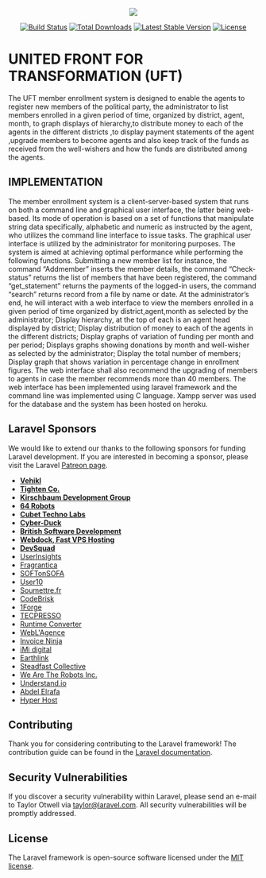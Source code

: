 <p align="center"><img src="https://laravel.com/assets/img/components/logo-laravel.svg"></p>

<p align="center">
<a href="https://travis-ci.org/laravel/framework"><img src="https://travis-ci.org/laravel/framework.svg" alt="Build Status"></a>
<a href="https://packagist.org/packages/laravel/framework"><img src="https://poser.pugx.org/laravel/framework/d/total.svg" alt="Total Downloads"></a>
<a href="https://packagist.org/packages/laravel/framework"><img src="https://poser.pugx.org/laravel/framework/v/stable.svg" alt="Latest Stable Version"></a>
<a href="https://packagist.org/packages/laravel/framework"><img src="https://poser.pugx.org/laravel/framework/license.svg" alt="License"></a>
</p>

# UNITED FRONT FOR TRANSFORMATION (UFT)

The UFT member enrollment system is  designed to enable the agents to register new members of the political party, the administrator to list members enrolled in a given period of time, organized by district, agent, month, to graph displays of hierarchy,to distribute money to each of the agents in the different districts ,to display payment statements of the agent ,upgrade members to become agents and also keep track of the funds as received from the well-wishers and how the funds are distributed among the agents.


## IMPLEMENTATION
 The member enrollment system is a client-server-based system that runs on both a command line and graphical user interface, the latter being web-based. Its mode of operation is based on a set of functions that manipulate string data specifically, alphabetic and numeric as instructed by the agent, who utilizes the command line interface to issue tasks. The graphical user interface is utilized by the administrator for monitoring purposes. The system is aimed at achieving optimal performance while performing the following functions. Submitting a new member list for instance, the command “Addmember” inserts the member details, the command “Check-status” returns the list of members that have been registered, the command “get_statement” returns the payments of the logged-in users, the command “search” returns record from a file by name or date. At the
administrator’s end, he will interact with a web interface to view the members enrolled in a given period of time organized by district,agent,month as selected by the administrator; Display hierarchy, at the top of each is an agent head displayed by district; Display distribution of money to each of the agents in the different districts; Display graphs of variation of funding per month and per period; Displays graphs showing donations by month and well-wisher as selected by the administrator; Display the total number of members; Display graph that shows variation in percentage change in enrollment figures.
The web interface shall also recommend the upgrading of members to agents in case the member recommends more than 40 members.
The web interface has been implemented using laravel framework and the command line was implemented using C language.
Xampp server was used for the database and the system has been hosted on heroku.




## Laravel Sponsors

We would like to extend our thanks to the following sponsors for funding Laravel development. If you are interested in becoming a sponsor, please visit the Laravel [Patreon page](https://patreon.com/taylorotwell).

- **[Vehikl](https://vehikl.com/)**
- **[Tighten Co.](https://tighten.co)**
- **[Kirschbaum Development Group](https://kirschbaumdevelopment.com)**
- **[64 Robots](https://64robots.com)**
- **[Cubet Techno Labs](https://cubettech.com)**
- **[Cyber-Duck](https://cyber-duck.co.uk)**
- **[British Software Development](https://www.britishsoftware.co)**
- **[Webdock, Fast VPS Hosting](https://www.webdock.io/en)**
- **[DevSquad](https://devsquad.com)**
- [UserInsights](https://userinsights.com)
- [Fragrantica](https://www.fragrantica.com)
- [SOFTonSOFA](https://softonsofa.com/)
- [User10](https://user10.com)
- [Soumettre.fr](https://soumettre.fr/)
- [CodeBrisk](https://codebrisk.com)
- [1Forge](https://1forge.com)
- [TECPRESSO](https://tecpresso.co.jp/)
- [Runtime Converter](http://runtimeconverter.com/)
- [WebL'Agence](https://weblagence.com/)
- [Invoice Ninja](https://www.invoiceninja.com)
- [iMi digital](https://www.imi-digital.de/)
- [Earthlink](https://www.earthlink.ro/)
- [Steadfast Collective](https://steadfastcollective.com/)
- [We Are The Robots Inc.](https://watr.mx/)
- [Understand.io](https://www.understand.io/)
- [Abdel Elrafa](https://abdelelrafa.com)
- [Hyper Host](https://hyper.host)

## Contributing

Thank you for considering contributing to the Laravel framework! The contribution guide can be found in the [Laravel documentation](https://laravel.com/docs/contributions).

## Security Vulnerabilities

If you discover a security vulnerability within Laravel, please send an e-mail to Taylor Otwell via [taylor@laravel.com](mailto:taylor@laravel.com). All security vulnerabilities will be promptly addressed.

## License

The Laravel framework is open-source software licensed under the [MIT license](https://opensource.org/licenses/MIT).
